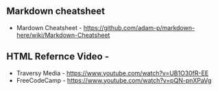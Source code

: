 ## Markdown cheatsheet

- Mardown Cheatsheet -  https://github.com/adam-p/markdown-here/wiki/Markdown-Cheatsheet

## HTML Refernce Video -
* Traversy Media -  https://www.youtube.com/watch?v=UB1O30fR-EE
* FreeCodeCamp - https://www.youtube.com/watch?v=pQN-pnXPaVg